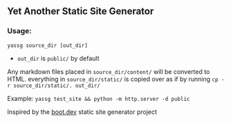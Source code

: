 ## Yet Another Static Site Generator

### Usage:

`yassg source_dir [out_dir]`

 - `out_dir` is `public/` by default

Any markdown files placed in `source_dir/content/` will be converted to HTML. everything in `source_dir/static/` is copied over as if by running `cp -r source_dir/static/. out_dir/`


Example:
 `yassg test_site && python -m http.server -d public`

Inspired by the [boot.dev](https://boot.dev) static site generator project

